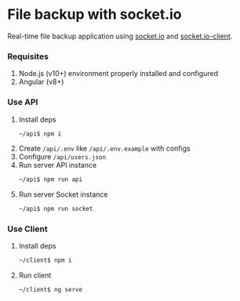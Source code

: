 # File backup with socket.io

Real-time file backup application using [socket.io](https://github.com/socketio/socket.io) and [socket.io-client](https://github.com/socketio/socket.io-client).
### Requisites
1. Node.js (v10+) environment properly installed and configured
2. Angular (v8+)

### Use API
1. Install deps
   ```sh
   ~/api$ npm i
   ```
2. Create <code>/api/.env</code> like <code>/api/.env.example</code> with configs
3. Configure <code>/api/users.json</code>
4. Run server API instance
   ```sh
   ~/api$ npm run api
   ```
5. Run server Socket instance
   ```sh
   ~/api$ npm run socket
   ```

### Use Client
1. Install deps
   ```sh
   ~/client$ npm i
   ```
2. Run client
   ```sh
   ~/client$ ng serve
   ```